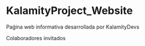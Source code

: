 # KalamityProject_Website
Paǵina web informativa desarrollada por KalamityDevs 

Colaboradores invitados
